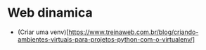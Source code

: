 # Web dinamica

* (Criar uma venv)[https://www.treinaweb.com.br/blog/criando-ambientes-virtuais-para-projetos-python-com-o-virtualenv/]

